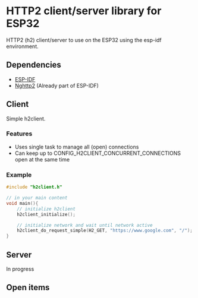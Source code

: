 # HTTP2 client/server library for ESP32
HTTP2 (h2) client/server to use on the ESP32 using the esp-idf environment.

## Dependencies
- [ESP-IDF](https://github.com/espressif/esp-idf)
- [Nghttp2](https://nghttp2.org/) (Already part of ESP-IDF)

## Client
Simple h2client.

### Features
- Uses single task to manage all (open) connections
- Can keep up to CONFIG_H2CLIENT_CONCURRENT_CONNECTIONS open at the same time

### Example

```c
#include "h2client.h"

// in your main content
void main(){
	// initialize h2client
	h2client_initialize();

	// initialize network and wait until network active
	h2client_do_request_simple(H2_GET, "https://www.google.com", "/");
}
```

## Server
In progress

## Open items

